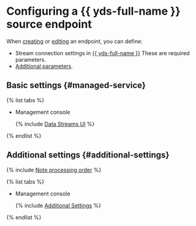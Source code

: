 # Configuring a {{ yds-full-name }} source endpoint

When [creating](../index.md#create) or [editing](../index.md#update) an endpoint, you can define:

* Stream connection settings in [{{ yds-full-name }}](#managed-service) These are required parameters.
* [Additional parameters](#additional-settings).

## Basic settings {#managed-service}

{% list tabs %}

- Management console

   {% include [Data Streams UI](../../../../_includes/data-transfer/necessary-settings/ui/yandex-data-streams.md) %}

{% endlist %}

## Additional settings {#additional-settings}

{% include [Note processing order](../../../../_includes/data-transfer/notes/kafka-yds-processing-order.md) %}

{% list tabs %}

- Management console

   {% include [Additional Settings](../../../../_includes/data-transfer/kf-yds-additional-settings.md) %}

{% endlist %}
